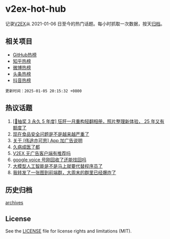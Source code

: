 # v2ex-hot-hub

 记录[V2EX](https://www.v2ex.com/)从 2021-01-06 日至今的热门话题。每小时抓取一次数据，按天[归档](archives)。
 
 ## 相关项目

- [GitHub热榜](https://github.com/lonnyzhang423/github-hot-hub)
- [知乎热榜](https://github.com/lonnyzhang423/zhihu-hot-hub)
- [微博热榜](https://github.com/lonnyzhang423/weibo-hot-hub)
- [头条热榜](https://github.com/lonnyzhang423/toutiao-hot-hub)
- [抖音热榜](https://github.com/lonnyzhang423/douyin-hot-hub)


 `更新时间：2025-01-05 20:15:32 +0800`

## 热议话题

1. [[🎁抽奖 3 永久 5 年度] 狂肝一月重构轻翻相册，照片整理新体验， 25 年又有额度了](https://www.v2ex.com/t/1102554)
1. [现在食品安全问题是不是越来越严重了](https://www.v2ex.com/t/1102614)
1. [关于 [伟途亦可思] App 加广告说明](https://www.v2ex.com/t/1102656)
1. [久病成医了都](https://www.v2ex.com/t/1102611)
1. [V2EX 无广告客户端有推荐吗](https://www.v2ex.com/t/1102637)
1. [google voice 号刚回收了还能找回吗](https://www.v2ex.com/t/1102604)
1. [大模型人工智能是不是马上就要代替程序员了](https://www.v2ex.com/t/1102613)
1. [我转发了一张图到前端群，大周末的群里已经爆炸了](https://www.v2ex.com/t/1102700)

## 历史归档

[archives](archives)

## License

See the [LICENSE](LICENSE) file for license rights and limitations (MIT).
